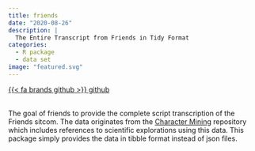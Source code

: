 ```yaml
---
title: friends
date: "2020-08-26"
description: |
  The Entire Transcript from Friends in Tidy Format
categories:
  - R package
  - data set
image: "featured.svg"
---
```


<div class="project-buttons">
<a href="https://github.com/EmilHvitfeldt/friends">
  {{< fa brands github >}} github
</a>
</div>
<br>

The goal of friends to provide the complete script transcription of the Friends sitcom. The data originates from the [Character Mining](https://github.com/emorynlp/character-mining) repository which includes references to scientific explorations using this data. This package simply provides the data in tibble format instead of json files.
